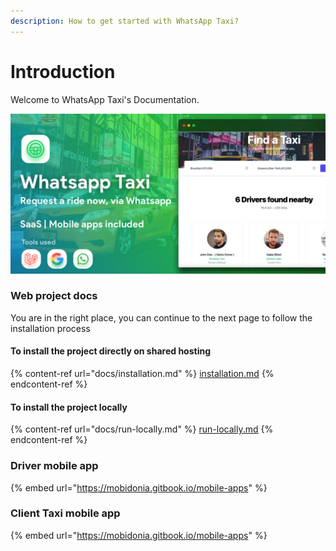 ```yaml
---
description: How to get started with WhatsApp Taxi?
---
```


# Introduction

Welcome to WhatsApp Taxi's Documentation.

![](<.gitbook/assets/CoverHiRes (1).jpg>)

### Web project docs

You are in the right place, you can continue to the next page to follow the installation process

#### To install the project directly on shared hosting

{% content-ref url="docs/installation.md" %}
[installation.md](docs/installation.md)
{% endcontent-ref %}

#### To install the project locally

{% content-ref url="docs/run-locally.md" %}
[run-locally.md](docs/run-locally.md)
{% endcontent-ref %}



### Driver mobile app

{% embed url="https://mobidonia.gitbook.io/mobile-apps" %}

### Client Taxi mobile app

{% embed url="https://mobidonia.gitbook.io/mobile-apps" %}
